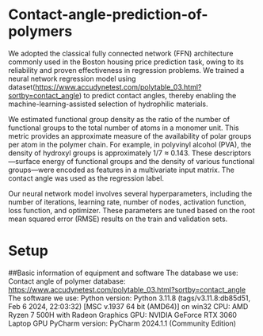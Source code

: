 # Contact-angle-prediction-of-polymers
We adopted the classical fully connected network (FFN) architecture commonly used in the Boston housing price prediction task, owing to its reliability and proven effectiveness in regression problems. We trained a neural network regression model using dataset(https://www.accudynetest.com/polytable_03.html?sortby=contact_angle) to predict contact angles, thereby enabling the machine-learning-assisted selection of hydrophilic materials.

We estimated functional group density as the ratio of the number of functional groups to the total number of atoms in a monomer unit. This metric provides an approximate measure of the availability of polar groups per atom in the polymer chain. For example, in polyvinyl alcohol (PVA), the density of hydroxyl groups is approximately 1/7 ≈ 0.143. These descriptors—surface energy of functional groups and the density of various functional groups—were encoded as features in a multivariate input matrix. The contact angle was used as the regression label.

Our neural network model involves several hyperparameters, including the number of iterations, learning rate, number of nodes, activation function, loss function, and optimizer. These parameters are tuned based on the root mean squared error (RMSE) results on the train and validation sets. 

# Setup

##Basic information of equipment and software
The database we use: 
Contact angle of polymer database:
 https://www.accudynetest.com/polytable_03.html?sortby=contact_angle
The software we use: 
Python version: Python 3.11.8 (tags/v3.11.8:db85d51, Feb 6 2024, 22:03:32) [MSC v.1937 64 bit (AMD64)] on win32
CPU: AMD Ryzen 7 500H with Radeon Graphics
GPU: NVIDIA GeForce RTX 3060 Laptop GPU
PyCharm version: PyCharm 2024.1.1 (Community Edition)
